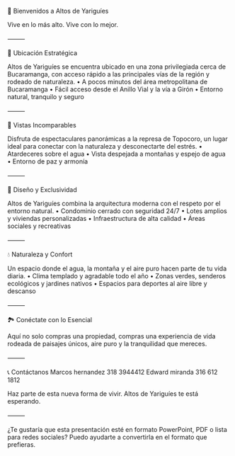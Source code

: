 🌄 Bienvenidos a Altos de Yariguíes

Vive en lo más alto. Vive con lo mejor.

⸻

📍 Ubicación Estratégica

Altos de Yariguíes se encuentra ubicado en una zona privilegiada cerca de Bucaramanga, con acceso rápido a las principales vías de la región y rodeado de naturaleza.
	•	A pocos minutos del área metropolitana de Bucaramanga
	•	Fácil acceso desde el Anillo Vial y la vía a Girón
	•	Entorno natural, tranquilo y seguro

⸻

🌅 Vistas Incomparables

Disfruta de espectaculares panorámicas a la represa de Topocoro, un lugar ideal para conectar con la naturaleza y desconectarte del estrés.
	•	Atardeceres sobre el agua
	•	Vista despejada a montañas y espejo de agua
	•	Entorno de paz y armonía

⸻

🏡 Diseño y Exclusividad

Altos de Yariguíes combina la arquitectura moderna con el respeto por el entorno natural.
	•	Condominio cerrado con seguridad 24/7
	•	Lotes amplios y viviendas personalizadas
	•	Infraestructura de alta calidad
	•	Áreas sociales y recreativas

⸻

💧 Naturaleza y Confort

Un espacio donde el agua, la montaña y el aire puro hacen parte de tu vida diaria.
	•	Clima templado y agradable todo el año
	•	Zonas verdes, senderos ecológicos y jardines nativos
	•	Espacios para deportes al aire libre y descanso

⸻

🏞️ Conéctate con lo Esencial

Aquí no solo compras una propiedad, compras una experiencia de vida rodeada de paisajes únicos, aire puro y la tranquilidad que mereces.

⸻

📞 Contáctanos Marcos hernandez        318 3944412
Edward miranda 316 612 1812

Haz parte de esta nueva forma de vivir.
Altos de Yariguíes te está esperando.

⸻

¿Te gustaría que esta presentación esté en formato PowerPoint, PDF o lista para redes sociales? Puedo ayudarte a convertirla en el formato que prefieras.
